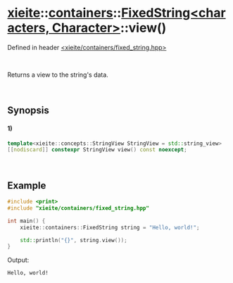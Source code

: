# [xieite](../../../../../../xieite.md)\:\:[containers](../../../../../../containers.md)\:\:[FixedString<characters, Character>](../../../../fixed_string.md)\:\:view\(\)
Defined in header [<xieite/containers/fixed_string.hpp>](../../../../../../../include/xieite/containers/fixed_string.hpp)

&nbsp;

Returns a view to the string's data.

&nbsp;

## Synopsis
#### 1)
```cpp
template<xieite::concepts::StringView StringView = std::string_view>
[[nodiscard]] constexpr StringView view() const noexcept;
```

&nbsp;

## Example
```cpp
#include <print>
#include "xieite/containers/fixed_string.hpp"

int main() {
    xieite::containers::FixedString string = "Hello, world!";

    std::println("{}", string.view());
}
```
Output:
```
Hello, world!
```
